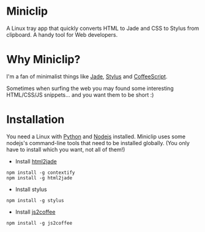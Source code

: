 Miniclip
========

A Linux tray app that quickly converts HTML to Jade and CSS to Stylus from clipboard. A handy tool for Web developers.

Why Miniclip?
=============
I'm a fan of minimalist things like [Jade](http://jade-lang.com/), [Stylus](http://learnboost.github.com/stylus/) and [CoffeeScript](http://coffeescript.org/).

Sometimes when surfing the web you may found some interesting HTML/CSS/JS snippets... and you want them to be short :)

Installation
============
You need a Linux with [Python](http://www.python.org/) and [Nodejs](http://nodejs.org/) installed.
Miniclip uses some nodejs's command-line tools that need to be installed globally. (You only have to install which you want, not all of them!)

  * Install [html2jade](https://github.com/donpark/html2jade)

```
npm install -g contextify
npm install -g html2jade
```
  * Install stylus

```
npm install -g stylus
```

  * Install [js2coffee](http://js2coffee.org/)

```
npm install -g js2coffee
```

